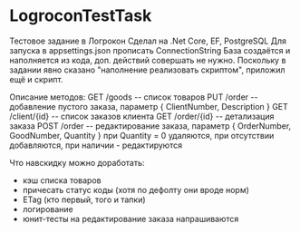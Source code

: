 # LogroconTestTask
Тестовое задание в Логрокон
Сделал на .Net Core, EF, PostgreSQL
Для запуска в appsettings.json прописать ConnectionString
База создаётся и наполняется из кода, доп. действий совершать не нужно. Поскольку в задании явно сказано "наполнение реализовать скриптом", приложил ещё и скрипт.

Описание методов:
GET /goods -- список товаров
PUT /order -- добавление пустого заказа, параметр { ClientNumber, Description }
GET /client/{id} -- список заказов клиента
GET /order/{id} -- детализация заказа
POST /order -- редактирование заказа, параметр { OrderNumber, GoodNumber, Quantity }
при Quantity = 0 удаляются, при отсутствии добавляются, при наличии - редактируются

Что навскидку можно доработать:
- кэш списка товаров
- причесать статус коды (хотя по дефолту они вроде норм)
- ETag (кто первый, того и тапки)
- логирование
- юнит-тесты на редактирование заказа напрашиваются
